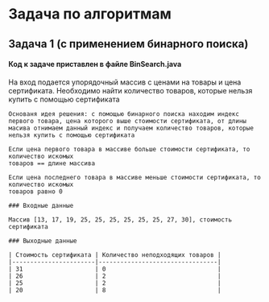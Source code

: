 # Задача по алгоритмам

## Задача 1 (с применением бинарного поиска)
#### Код к задаче приставлен в файле BinSearch.java

На вход подается упорядочный массив с ценами на товары и цена сертификата.
Необходимо найти количество товаров, которые нельзя купить с 
помощью сертификата

 ```
Основаня идея решения: с помощью бинарного поиска находим индекс
первого товара, цена которого выше стоимости сертификата, от длины 
масива отнимаем данный индекс и получаем количество товаров, которые 
нельзя купить с помощью сертификата
```
```
Если цена первого товара в массиве больше стоимости сертификата, то количество искомых 
товаров == длине массива
```

```
Если цена последнего товара в массиве меньше стоимости сертификата, то количество искомых 
товаров равно 0
```

```
### Входные данные 

Массив [13, 17, 19, 25, 25, 25, 25, 25, 25, 27, 30], стоимость сертификата

### Выходные данные

| Стоимость сертификата | Количество неподходящих товаров | 
|-----------------------|---------------------------------|
| 31                    | 0                               |
| 26                    | 2                               |
| 25                    | 2                               |
| 20                    | 8                               |
```

